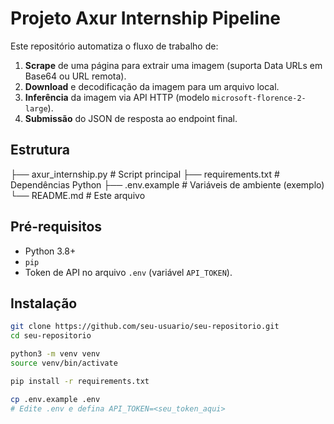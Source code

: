 # Projeto Axur Internship Pipeline

Este repositório automatiza o fluxo de trabalho de:

1. **Scrape** de uma página para extrair uma imagem (suporta Data URLs em Base64 ou URL remota).  
2. **Download** e decodificação da imagem para um arquivo local.  
3. **Inferência** da imagem via API HTTP (modelo `microsoft-florence-2-large`).  
4. **Submissão** do JSON de resposta ao endpoint final.

## Estrutura

├── axur_internship.py # Script principal
├── requirements.txt # Dependências Python
├── .env.example # Variáveis de ambiente (exemplo)
└── README.md # Este arquivo

## Pré-requisitos

- Python 3.8+  
- `pip`  
- Token de API no arquivo `.env` (variável `API_TOKEN`).

## Instalação

```bash
git clone https://github.com/seu-usuario/seu-repositorio.git
cd seu-repositorio

python3 -m venv venv
source venv/bin/activate

pip install -r requirements.txt

cp .env.example .env
# Edite .env e defina API_TOKEN=<seu_token_aqui>
